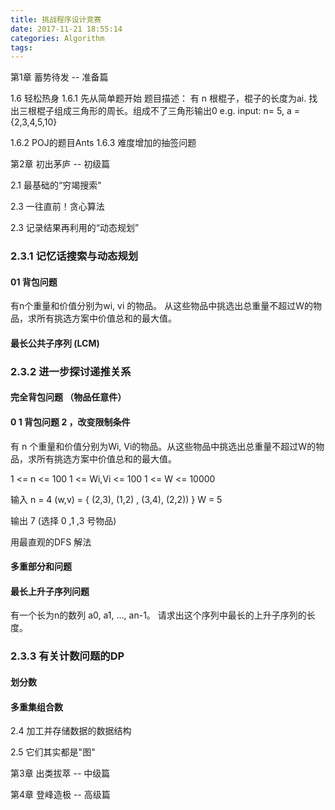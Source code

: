 ```yaml
---
title: 挑战程序设计竞赛
date: 2017-11-21 18:55:14
categories: Algorithm
tags:
---
```


第1章 蓄势待发 -- 准备篇

1.6 轻松热身
1.6.1 先从简单题开始
题目描述： 有 n 根棍子，棍子的长度为ai. 找出三根棍子组成三角形的周长。组成不了三角形输出0
e.g. input: n= 5, a = {2,3,4,5,10} 

1.6.2 POJ的题目Ants
1.6.3 难度增加的抽签问题

第2章 初出茅庐 -- 初级篇

2.1 最基础的“穷竭搜索"

2.3 一往直前！贪心算法

2.3 记录结果再利用的“动态规划”

### 2.3.1 记忆话搜索与动态规划
#### 01 背包问题

有n个重量和价值分别为wi, vi 的物品。 从这些物品中挑选出总重量不超过W的物品，求所有挑选方案中价值总和的最大值。

####  最长公共子序列 (LCM)

### 2.3.2 进一步探讨递推关系

#### 完全背包问题 （物品任意件）

####  0 1 背包问题 2 ，改变限制条件

有 n 个重量和价值分别为Wi, Vi的物品。从这些物品中挑选出总重量不超过W的物品，求所有挑选方案中价值总和的最大值。

1 <= n <= 100
1 <= Wi,Vi <= 100
1 <= W <= 10000

输入 
n = 4
(w,v) = { (2,3), (1,2) , (3,4), (2,2)) }
W = 5

输出 
7 (选择 0 ,1 ,3 号物品)

用最直观的DFS 解法



#### 多重部分和问题

#### 最长上升子序列问题

有一个长为n的数列 a0, a1, ..., an-1。 请求出这个序列中最长的上升子序列的长度。 

### 2.3.3 有关计数问题的DP

#### 划分数

#### 多重集组合数





2.4 加工并存储数据的数据结构

2.5 它们其实都是"图"



第3章 出类拔萃 -- 中级篇

第4章 登峰造极 -- 高级篇
